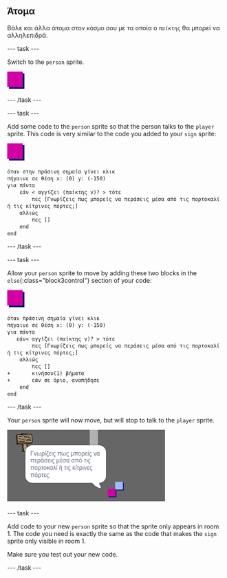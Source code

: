 ## Άτομα

Βάλε και άλλα άτομα στον κόσμο σου με τα οποία ο `παίκτης` θα μπορεί να αλληλεπιδρά.

\--- task \---

Switch to the `person` sprite.

![Person sprite](images/person.png)

\--- /task \---

\--- task \---

Add some code to the `person` sprite so that the person talks to the `player` sprite. This code is very similar to the code you added to your `sign` sprite:

![άτομο](images/person.png)

```blocks3
όταν στην πράσινη σημαία γίνει κλικ
πήγαινε σε θέση x: (0) y: (-150)
για πάντα
    εάν < αγγίζει (παίκτης v)? > τότε
        πες [Γνωρίζεις πως μπορείς να περάσεις μέσα από τις πορτοκαλί ή τις κίτρινες πόρτες;]
    αλλιώς
        πες []
    end
end
```

\--- /task \---

\--- task \---

Allow your `person` sprite to move by adding these two blocks in the `else`{:class="block3control"} section of your code:

![person](images/person.png)

```blocks3
όταν πράσινη σημαία γίνει κλικ
πήγαινε σε θέση x: (0) y: (-150)
για πάντα
   εάν< αγγίζει (παίκτης v)? > τότε
        πες [Γνωρίζεις πως μπορείς να περάσεις μέσα από τις πορτοκαλί ή τις κίτρινες πόρτες;]
    αλλιώς
        πες []
+       κινήσου(1) βήματα
+       εάν σε όριο, αναπήδησε
    end
end
```

\--- /task \---

Your `person` sprite will now move, but will stop to talk to the `player` sprite.

![screenshot](images/world-person-test.png)

\--- task \---

Add code to your new `person` sprite so that the sprite only appears in room 1. The code you need is exactly the same as the code that makes the `sign` sprite only visible in room 1.

Make sure you test out your new code.

\--- /task \---